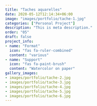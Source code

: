 ```yaml
---
title: "Taches aquarelles"
date: 2020-05-12T12:14:34+06:00
image: "images/portfolio/tache-1.jpg"
categories: ["Personal Project"]
description: "This is meta description."
order: "05"
draft: false
project_info:
- name: "Format"
  icon: "fas fa-ruler-combined"
  content: "various"
- name: "Support"
  icon: "fas fa-paint-brush"
  content: "Watercolor on paper"
gallery_images:
- images/portfolio/tache-2.jpg
- images/portfolio/tache-3.jpg
- images/portfolio/tache-4.jpg
- images/portfolio/tache-5.jpg
- images/portfolio/tache-6.jpg
---
```

